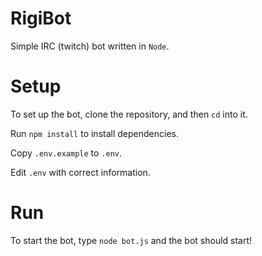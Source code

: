 # RigiBot

Simple IRC (twitch) bot written in `Node`.

# Setup

To set up the bot, clone the repository, and then `cd` into it.

Run `npm install` to install dependencies.

Copy `.env.example` to `.env`.

Edit `.env` with correct information.


# Run

To start the bot, type `node bot.js` and the bot should start!
